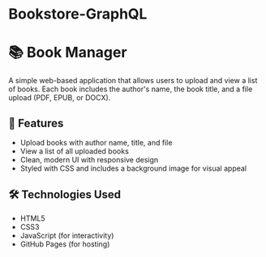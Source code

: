 # Bookstore-GraphQL
# 📚 Book Manager

A simple web-based application that allows users to upload and view a list of books. Each book includes the author's name, the book title, and a file upload (PDF, EPUB, or DOCX).

## 🚀 Features

- Upload books with author name, title, and file
- View a list of all uploaded books
- Clean, modern UI with responsive design
- Styled with CSS and includes a background image for visual appeal


## 🛠️ Technologies Used

- HTML5
- CSS3
- JavaScript (for interactivity)
- GitHub Pages (for hosting)

